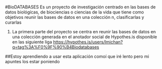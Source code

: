 #BioDATABASES
Es un proyecto de investigación centrado en las bases de datos biológícas, de biociencias o ciencias de la vida que tiene como objetivos reunir las bases de datos en una colección
n, clasificarlas y curarlas

1. La primera parte del proyecto se centra en reunir las bases de datos en una colección generada en el anotador social de Hypothes.is disponible en las siguiente liga https://hypothes.is/users/lmichan?q=tag%3A%F0%9F%90%B4Biodatabases

##Estoy aprendiendo a usar esta aplicación comoí que iré lento pero mi apuntes los estar poniendo
